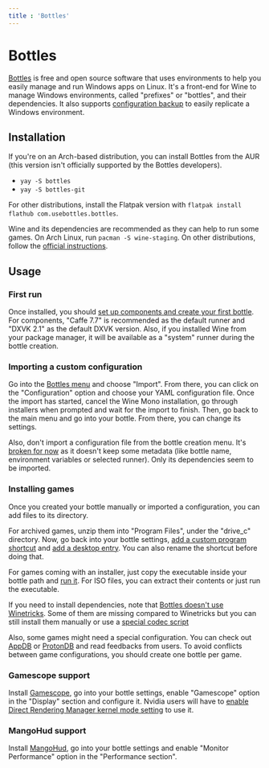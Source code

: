 ```yaml
---
title : 'Bottles'
---
```


# Bottles

[Bottles](https://usebottles.com) is free and open source software that uses environments to help you easily manage and run Windows apps on Linux. It's a front-end for Wine to manage Windows environments, called "prefixes" or "bottles", and their dependencies. It also supports [configuration backup](https://docs.usebottles.com/bottles/backups) to easily replicate a Windows environment.

## Installation

If you're on an Arch-based distribution, you can install Bottles from the AUR (this version isn't officially supported by the Bottles developers).

- `yay -S bottles`
- `yay -S bottles-git`

For other distributions, install the Flatpak version with `flatpak install flathub com.usebottles.bottles`.

Wine and its dependencies are recommended as they can help to run some games. On Arch Linux, run `pacman -S wine-staging`. On other distributions, follow the [official instructions](https://gitlab.winehq.org/wine/wine/-/wikis/Download).

## Usage

### First run

Once installed, you should [set up components and create your first bottle](https://docs.usebottles.com/getting-started/first-run). For components, "Caffe 7.7" is recommended as the default runner and "DXVK 2.1" as the default DXVK version. Also, if you installed Wine from your package manager, it will be available as a "system" runner during the bottle creation.

### Importing a custom configuration

Go into the [Bottles menu](https://docs.usebottles.com/bottles/import-from-other-managers) and choose "Import". From there, you can click on the "Configuration" option and choose your YAML configuration file. Once the import has started, cancel the Wine Mono installation, go through installers when prompted and wait for the import to finish. Then, go back to the main menu and go into your bottle. From there, you can change its settings.

Also, don't import a configuration file from the bottle creation menu. It's [broken for now](https://github.com/bottlesdevs/Bottles/issues/2374) as it doesn't keep some metadata (like bottle name, environment variables or selected runner). Only its dependencies seem to be imported.

### Installing games

Once you created your bottle manually or imported a configuration, you can add files to its directory.

For archived games, unzip them into "Program Files", under the "drive_c" directory. Now, go back into your bottle settings, [add a custom program shortcut](https://docs.usebottles.com/bottles/programs#add-sustom-programs) and [add a desktop entry](https://docs.usebottles.com/bottles/programs#add-programs-to-your-desktop). You can also rename the shortcut before doing that.

For games coming with an installer, just copy the executable inside your bottle path and [run it](https://docs.usebottles.com/bottles/run-.exe-.msi-.bat-.lnk-files). For ISO files, you can extract their contents or just run the executable.

If you need to install dependencies, note that [Bottles doesn't use Winetricks](https://docs.usebottles.com/faq/where-is-winetricks). Some of them are missing compared to Winetricks but you can still install them manually or use a [special codec script](https://www.visualnovelwiki.org/en/linux/special-codec#Bottles)

Also, some games might need a special configuration. You can check out [AppDB](https://appdb.winehq.org/) or [ProtonDB](https://www.protondb.com/) and read feedbacks from users. To avoid conflicts between game configurations, you should create one bottle per game.

### Gamescope support

Install [Gamescope](https://repology.org/project/gamescope/versions), go into your bottle settings, enable "Gamescope" option in the "Display" section and configure it. Nvidia users will have to [enable Direct Rendering Manager kernel mode setting](https://wiki.archlinux.org/title/NVIDIA#DRM_kernel_mode_setting) to use it.

### MangoHud support

Install [MangoHud](https://github.com/flightlessmango/MangoHud#installation---pre-packaged-binaries), go into your bottle settings and enable "Monitor Performance" option in the "Performance section".
